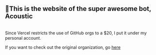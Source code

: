 ## 🦄This is the website of the super awesome bot, Acoustic
<br />
Since Vercel restricts the use of GitHub orgs to a $20, I put it under my personal account.

If you want to check out the original organization, go [here](https://github.com/acousticly)
